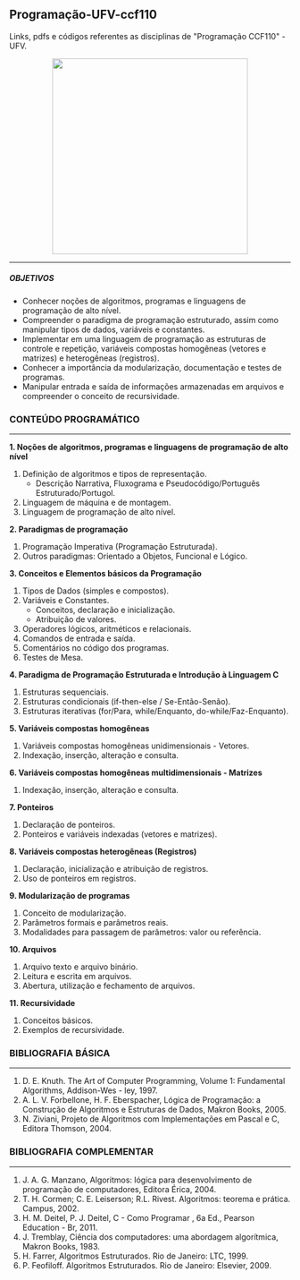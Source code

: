 ## Programação-UFV-ccf110

Links, pdfs e códigos referentes as disciplinas de "Programação CCF110" - UFV.

<p align="center">
  <img src="https://media.giphy.com/media/ZVik7pBtu9dNS/giphy.gif" width="350">
</p>

------
##### OBJETIVOS
* Conhecer noções de algoritmos, programas e linguagens de programação de alto nível.
* Compreender o paradigma de programação estruturado, assim como manipular tipos de dados, variáveis e
constantes.
* Implementar em uma linguagem de programação as estruturas de controle e repetição, variáveis compostas
homogêneas (vetores e matrizes) e heterogêneas (registros).
* Conhecer a importância da modularização, documentação e testes de programas.
* Manipular entrada e saída de informações armazenadas em arquivos e compreender o conceito de recursividade.


### CONTEÚDO PROGRAMÁTICO
------

**1. Noções de algoritmos, programas e linguagens de programação de alto nível** 

1. Definição de algoritmos e tipos de representação.  
   - Descrição Narrativa, Fluxograma e Pseudocódigo/Português Estruturado/Portugol.   
2. Linguagem de máquina e de montagem.    
3. Linguagem de programação de alto nível. 

**2. Paradigmas de programação**

1. Programação Imperativa (Programação Estruturada).  
2. Outros paradigmas: Orientado a Objetos, Funcional e Lógico. 

**3. Conceitos e Elementos básicos da Programação**
  
1. Tipos de Dados (simples e compostos).   
2. Variáveis e Constantes.   
   - Conceitos, declaração e inicialização.   
   - Atribuição de valores.   
3. Operadores lógicos, aritméticos e relacionais.  
4. Comandos de entrada e saída.   
5. Comentários no código dos programas.   
6. Testes de Mesa.   

**4. Paradigma de Programação Estruturada e Introdução à Linguagem C**
  
1. Estruturas sequenciais.   
2. Estruturas condicionais (if-then-else / Se-Então-Senão).   
3. Estruturas iterativas (for/Para, while/Enquanto, do-while/Faz-Enquanto).   

**5. Variáveis compostas homogêneas** 
  
1. Variáveis compostas homogêneas unidimensionais - Vetores.   
2. Indexação, inserção, alteração e consulta.   

**6. Variáveis compostas homogêneas multidimensionais - Matrizes**
  
1. Indexação, inserção, alteração e consulta.   

**7. Ponteiros**
  
1. Declaração de ponteiros.   
2. Ponteiros e variáveis indexadas (vetores e matrizes).   

**8. Variáveis compostas heterogêneas (Registros)**
  
1. Declaração, inicialização e atribuição de registros.   
2. Uso de ponteiros em registros.   

**9. Modularização de programas**
  
1. Conceito de modularização.   
2. Parâmetros formais e parâmetros reais.   
3. Modalidades para passagem de parâmetros: valor ou referência.   

**10. Arquivos**
  
1. Arquivo texto e arquivo binário.   
2. Leitura e escrita em arquivos.   
3. Abertura, utilização e fechamento de arquivos.   

**11. Recursividade**
  
1. Conceitos básicos.   
2. Exemplos de recursividade.   

### BIBLIOGRAFIA BÁSICA
------
 
1. D. E. Knuth. The Art of Computer Programming, Volume 1: Fundamental Algorithms, Addison-Wes - ley, 1997.  
2. A. L. V. Forbellone, H. F. Eberspacher, Lógica de Programação: a Construção de Algoritmos e Estruturas de Dados, Makron Books, 2005.
3. N. Ziviani, Projeto de Algoritmos com Implementações em Pascal e C, Editora Thomson, 2004.

### BIBLIOGRAFIA COMPLEMENTAR
------

1. J. A. G. Manzano, Algoritmos: lógica para desenvolvimento de programação de computadores, Editora Érica, 2004.
2. T. H. Cormen; C. E. Leiserson; R.L. Rivest. Algoritmos: teorema e prática. Campus, 2002.
3. H. M. Deitel, P. J. Deitel, C - Como Programar , 6a Ed., Pearson Education - Br, 2011.
4. J. Tremblay, Ciência dos computadores: uma abordagem algorítmica, Makron Books, 1983.
5. H. Farrer, Algoritmos Estruturados. Rio de Janeiro: LTC, 1999.
6. P. Feofiloff. Algoritmos Estruturados. Rio de Janeiro: Elsevier, 2009.
